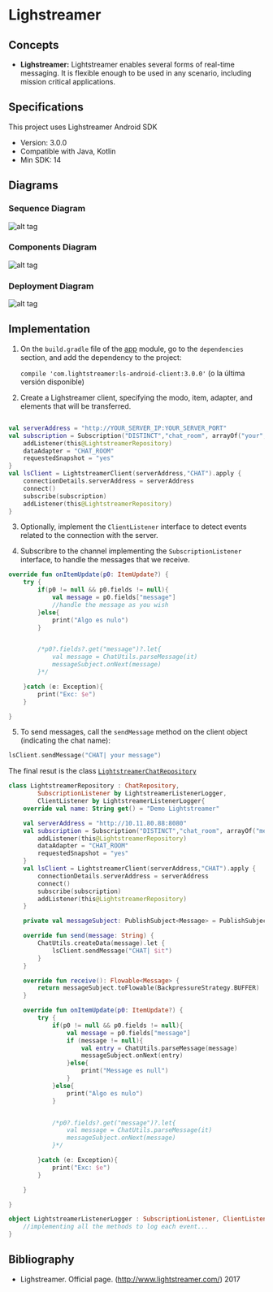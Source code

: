 # Lighstreamer

## Concepts

- __Lighstreamer:__ Lightstreamer enables several forms of real-time messaging. It is flexible enough to be used in any scenario, including mission critical applications.

## Specifications

This project uses Lighstreamer Android SDK
- Version: 3.0.0
- Compatible with Java, Kotlin
- Min SDK: 14

## Diagrams

### Sequence Diagram

![alt tag](https://raw.githubusercontent.com/Bruno125/Communication-Demo-Android/master/Documentation/Lightstreamer/Diagrams/Sequence%20Diagram%20Lightstreamer.png)

### Components Diagram

![alt tag](https://raw.githubusercontent.com/Bruno125/Communication-Demo-Android/master/Documentation/Lightstreamer/Diagrams/Components%20Diagram%20Lightstreamer.png)

### Deployment Diagram

![alt tag](https://raw.githubusercontent.com/Bruno125/Communication-Demo-Android/master/Documentation/Lightstreamer/Diagrams/Deployment%20Diagram%20Lightstreamer.png)

## Implementation


1. On the `build.gradle` file of the [app](https://github.com/Bruno125/Communication-Demo-Android/blob/documentation/app/build.gradle) module, go to the `dependencies` section, and add the dependency to the project: 
   
   `compile 'com.lightstreamer:ls-android-client:3.0.0'` (o la última versión disponible)

2. Create a Lighstreamer client, specifying the modo, item, adapter, and elements that will be transferred.

```kotlin

val serverAddress = "http://YOUR_SERVER_IP:YOUR_SERVER_PORT"
val subscription = Subscription("DISTINCT","chat_room", arrayOf("your","variables")).apply {
    addListener(this@LightstreamerRepository)
    dataAdapter = "CHAT_ROOM"
    requestedSnapshot = "yes"
}
val lsClient = LightstreamerClient(serverAddress,"CHAT").apply {
    connectionDetails.serverAddress = serverAddress
    connect()
    subscribe(subscription)
    addListener(this@LightstreamerRepository)
}


```

3. Optionally, implement the `ClientListener` interface to detect events related to the connection with the server.

4. Subscribre to the channel implementing the `SubscriptionListener` interface, to handle the messages that we receive.

```kotlin
override fun onItemUpdate(p0: ItemUpdate?) {
    try {
        if(p0 != null && p0.fields != null){
            val message = p0.fields["message"]
            //handle the message as you wish
        }else{
            print("Algo es nulo")
        }


        /*p0?.fields?.get("message")?.let{
            val message = ChatUtils.parseMessage(it)
            messageSubject.onNext(message)
        }*/

    }catch (e: Exception){
        print("Exc: $e")
    }

}

```

5. To send messages, call the `sendMessage` method on the client object (indicating the chat name):

```kotlin
lsClient.sendMessage("CHAT| your message")
```

The final resut is the class [`LightstreamerChatRepository`](https://github.com/Bruno125/Communication-Demo-Android/blob/documentation/app/src/main/java/com/brunoaybar/chatdemos/data/impl/LighstreamerChatRepository.kt)

```kotlin
class LightstreamerRepository : ChatRepository,
        SubscriptionListener by LightstreamerListenerLogger,
        ClientListener by LightstreamerListenerLogger{
    override val name: String get() = "Demo Lightstreamer"

    val serverAddress = "http://10.11.80.88:8080"
    val subscription = Subscription("DISTINCT","chat_room", arrayOf("message", "raw_timestamp", "IP","nick")).apply {
        addListener(this@LightstreamerRepository)
        dataAdapter = "CHAT_ROOM"
        requestedSnapshot = "yes"
    }
    val lsClient = LightstreamerClient(serverAddress,"CHAT").apply {
        connectionDetails.serverAddress = serverAddress
        connect()
        subscribe(subscription)
        addListener(this@LightstreamerRepository)
    }

    private val messageSubject: PublishSubject<Message> = PublishSubject.create()

    override fun send(message: String) {
        ChatUtils.createData(message).let {
            lsClient.sendMessage("CHAT| $it")
        }
    }

    override fun receive(): Flowable<Message> {
        return messageSubject.toFlowable(BackpressureStrategy.BUFFER)
    }

    override fun onItemUpdate(p0: ItemUpdate?) {
        try {
            if(p0 != null && p0.fields != null){
                val message = p0.fields["message"]
                if (message != null){
                    val entry = ChatUtils.parseMessage(message)
                    messageSubject.onNext(entry)
                }else{
                    print("Message es null")
                }
            }else{
                print("Algo es nulo")
            }


            /*p0?.fields?.get("message")?.let{
                val message = ChatUtils.parseMessage(it)
                messageSubject.onNext(message)
            }*/

        }catch (e: Exception){
            print("Exc: $e")
        }

    }

}

object LightstreamerListenerLogger : SubscriptionListener, ClientListener{
    //implementing all the methods to log each event...
}

```


## Bibliography

- Lighstreamer. Official page. (http://www.lightstreamer.com/) 2017
